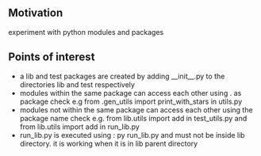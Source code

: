 <h2>Motivation</h2>
experiment with python modules and packages


<h2>Points of interest</h2>
<ul>
<li>a lib and test packages are created by adding __init__.py to the directories lib and test respectively</li>
<li>modules within the same package can access each other using . as package check e.g from .gen_utils import print_with_stars
in utils.py</li>
<li>modules not within the same package can access each other using the package name check e.g. from lib.utils import add in test_utils.py and from lib.utils import add in run_lib.py</li>
<li>run_lib.py is executed using : py run_lib.py and must not be inside lib directory. it is working when it is in lib parent directory</li>
</ul>